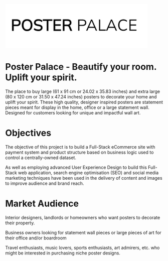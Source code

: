 ![logo](static/images/posterpalace-logo.png)

# Poster Palace - Beautify your room. Uplift your spirit.


The place to buy large (61 x 91 cm or 24.02 x 35.83 inches) and extra large (80 x 120 cm or 31.50 x 47.24 inches) posters to decorate your home and uplift your spirit. These high quality, designer inspired posters are statement pieces meant for display in the home, office or a large statement wall. Designed for customers looking for unique and impactful wall art.

# Objectives

The objective of this project is to build a Full-Stack eCommerce site with payment system and product structure based on business logic used to control a centrally-owned dataset.

As well as employing advanced User Experience Design to build this Full-Stack web application, search engine optimisation (SEO) and social media marketing techniques have been used in the delivery of content and images to improve audience and brand reach.



# Market Audience

Interior designers, landlords or homeowners who want posters to decorate their property.

Business owners looking for statement wall pieces or large pieces of art for their office and/or boardroom

Travel enthusiasts, music lovers, sports enthusiasts, art admirers, etc. who might be interested in purchasing niche poster designs.

#


